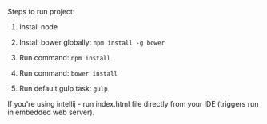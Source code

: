 Steps to run project:

1. Install node

2. Install bower globally:
`npm install -g bower`

3. Run command:
`npm install`

4. Run command:
`bower install`

5. Run default gulp task:
`gulp`

If you're using intellij - run index.html file directly from your IDE (triggers run in embedded web server).

